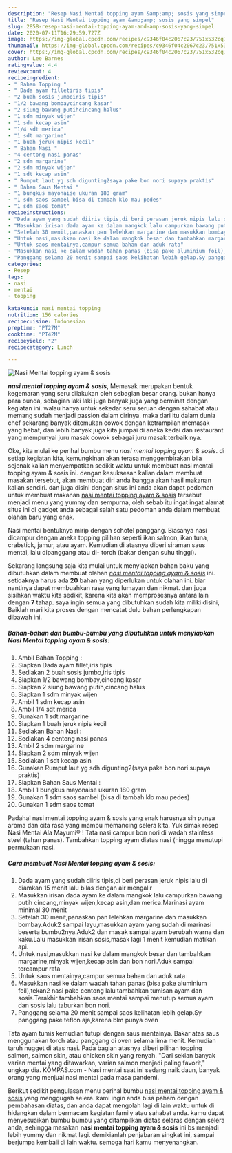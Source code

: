 ```yaml
---
description: "Resep Nasi Mentai topping ayam &amp;amp; sosis yang simpel"
title: "Resep Nasi Mentai topping ayam &amp;amp; sosis yang simpel"
slug: 2858-resep-nasi-mentai-topping-ayam-and-amp-sosis-yang-simpel
date: 2020-07-11T16:29:59.727Z
image: https://img-global.cpcdn.com/recipes/c9346f04c2067c23/751x532cq70/nasi-mentai-topping-ayam-sosis-foto-resep-utama.jpg
thumbnail: https://img-global.cpcdn.com/recipes/c9346f04c2067c23/751x532cq70/nasi-mentai-topping-ayam-sosis-foto-resep-utama.jpg
cover: https://img-global.cpcdn.com/recipes/c9346f04c2067c23/751x532cq70/nasi-mentai-topping-ayam-sosis-foto-resep-utama.jpg
author: Lee Barnes
ratingvalue: 4.4
reviewcount: 4
recipeingredient:
- " Bahan Topping "
- " Dada ayam filletiris tipis"
- "2 buah sosis jumboiris tipis"
- "1/2 bawang bombaycincang kasar"
- "2 siung bawang putihcincang halus"
- "1 sdm minyak wijen"
- "1 sdm kecap asin"
- "1/4 sdt merica"
- "1 sdt margarine"
- "1 buah jeruk nipis kecil"
- " Bahan Nasi "
- "4 centong nasi panas"
- "2 sdm margarine"
- "2 sdm minyak wijen"
- "1 sdt kecap asin"
- " Rumput laut yg sdh digunting2saya pake bon nori supaya praktis"
- " Bahan Saus Mentai "
- "1 bungkus mayonaise ukuran 180 gram"
- "1 sdm saos sambel bisa di tambah klo mau pedes"
- "1 sdm saos tomat"
recipeinstructions:
- "Dada ayam yang sudah diiris tipis,di beri perasan jeruk nipis lalu di diamkan 15 menit lalu bilas dengan air mengalir"
- "Masukkan irisan dada ayam ke dalam mangkok lalu campurkan bawang putih cincang,minyak wijen,kecap asin,dan merica.Marinasi ayam minimal 30 menit"
- "Setelah 30 menit,panaskan pan lelehkan margarine dan masukkan bombay.Aduk2 sampai layu,masukkan ayam yang sudah di marinasi beserta bumbu2nya.Aduk2 dan masak sampai ayam berubah warna dan kaku.Lalu masukkan irisan sosis,masak lagi 1 menit kemudian matikan api."
- "Untuk nasi,masukkan nasi ke dalam mangkok besar dan tambahkan margarine,minyak wijen,kecap asin dan bon nori.Aduk sampai tercampur rata"
- "Untuk saos mentainya,campur semua bahan dan aduk rata"
- "Masukkan nasi ke dalam wadah tahan panas (bisa pake aluminium foil),tekan2 nasi pake centong lalu tambahkan tumisan ayam dan sosis.Terakhir tambahkan saos mentai sampai menutup semua ayam dan sosis lalu taburkan bon nori."
- "Panggang selama 20 menit sampai saos kelihatan lebih gelap.Sy panggang pake teflon aja,karena blm punya oven"
categories:
- Resep
tags:
- nasi
- mentai
- topping

katakunci: nasi mentai topping 
nutrition: 156 calories
recipecuisine: Indonesian
preptime: "PT27M"
cooktime: "PT42M"
recipeyield: "2"
recipecategory: Lunch

---
```



![Nasi Mentai topping ayam &amp; sosis](https://img-global.cpcdn.com/recipes/c9346f04c2067c23/751x532cq70/nasi-mentai-topping-ayam-sosis-foto-resep-utama.jpg)

<b><i>nasi mentai topping ayam &amp; sosis</i></b>, Memasak merupakan bentuk kegemaran yang seru dilakukan oleh sebagian besar orang. bukan hanya para bunda, sebagian laki laki juga banyak juga yang berminat dengan kegiatan ini. walau hanya untuk sekedar seru seruan dengan sahabat atau memang sudah menjadi passion dalam dirinya. maka dari itu dalam dunia chef sekarang banyak ditemukan cowok dengan ketrampilan memasak yang hebat, dan lebih banyak juga kita jumpai di aneka kedai dan restaurant yang mempunyai juru masak cowok sebagai juru masak terbaik nya.

Oke, kita mulai ke perihal bumbu menu <i>nasi mentai topping ayam &amp; sosis</i>. di setiap kegiatan kita, kemungkinan akan terasa menggembirakan bila sejenak kalian menyempatkan sedikit waktu untuk membuat nasi mentai topping ayam &amp; sosis ini. dengan kesuksesan kalian dalam membuat masakan tersebut, akan membuat diri anda bangga akan hasil makanan kalian sendiri. dan juga disini dengan situs ini anda akan dapat pedoman untuk membuat makanan <u>nasi mentai topping ayam &amp; sosis</u> tersebut menjadi menu yang yummy dan sempurna, oleh sebab itu ingat ingat alamat situs ini di gadget anda sebagai salah satu pedoman anda dalam membuat olahan baru yang enak.

Nasi mentai bentuknya mirip dengan schotel panggang. Biasanya nasi dicampur dengan aneka topping pilihan seperti ikan salmon, ikan tuna, crabstick, jamur, atau ayam. Kemudian di atasnya diberi siraman saus mentai, lalu dipanggang atau di- torch (bakar dengan suhu tinggi).


Sekarang langsung saja kita mulai untuk menyiapkan bahan baku yang dibutuhkan dalam membuat olahan <u><i>nasi mentai topping ayam &amp; sosis</i></u> ini. setidaknya harus ada <b>20</b> bahan yang diperlukan untuk olahan ini. biar nantinya dapat membuahkan rasa yang lumayan dan nikmat. dan juga sisihkan waktu kita sedikit, karena kita akan memprosesnya antara lain dengan <b>7</b> tahap. saya ingin semua yang dibutuhkan sudah kita miliki disini, Baiklah mari kita proses dengan mencatat dulu bahan perlengkapan dibawah ini.

<!--inarticleads1-->

##### Bahan-bahan dan bumbu-bumbu yang dibutuhkan untuk menyiapkan Nasi Mentai topping ayam &amp; sosis:

1. Ambil  Bahan Topping :
1. Siapkan  Dada ayam fillet,iris tipis
1. Sediakan 2 buah sosis jumbo,iris tipis
1. Siapkan 1/2 bawang bombay,cincang kasar
1. Siapkan 2 siung bawang putih,cincang halus
1. Siapkan 1 sdm minyak wijen
1. Ambil 1 sdm kecap asin
1. Ambil 1/4 sdt merica
1. Gunakan 1 sdt margarine
1. Siapkan 1 buah jeruk nipis kecil
1. Sediakan  Bahan Nasi :
1. Sediakan 4 centong nasi panas
1. Ambil 2 sdm margarine
1. Siapkan 2 sdm minyak wijen
1. Sediakan 1 sdt kecap asin
1. Gunakan  Rumput laut yg sdh digunting2(saya pake bon nori supaya praktis)
1. Siapkan  Bahan Saus Mentai :
1. Ambil 1 bungkus mayonaise ukuran 180 gram
1. Gunakan 1 sdm saos sambel (bisa di tambah klo mau pedes)
1. Gunakan 1 sdm saos tomat


Padahal nasi mentai topping ayam &amp; sosis yang enak harusnya sih punya aroma dan cita rasa yang mampu memancing selera kita. Yuk simak resep Nasi Mentai Ala Mayumi® ! Tata nasi campur bon nori di wadah stainless steel (tahan panas). Tambahkan topping ayam diatas nasi (hingga menutupi permukaan nasi. 

<!--inarticleads2-->

##### Cara membuat Nasi Mentai topping ayam &amp; sosis:

1. Dada ayam yang sudah diiris tipis,di beri perasan jeruk nipis lalu di diamkan 15 menit lalu bilas dengan air mengalir
1. Masukkan irisan dada ayam ke dalam mangkok lalu campurkan bawang putih cincang,minyak wijen,kecap asin,dan merica.Marinasi ayam minimal 30 menit
1. Setelah 30 menit,panaskan pan lelehkan margarine dan masukkan bombay.Aduk2 sampai layu,masukkan ayam yang sudah di marinasi beserta bumbu2nya.Aduk2 dan masak sampai ayam berubah warna dan kaku.Lalu masukkan irisan sosis,masak lagi 1 menit kemudian matikan api.
1. Untuk nasi,masukkan nasi ke dalam mangkok besar dan tambahkan margarine,minyak wijen,kecap asin dan bon nori.Aduk sampai tercampur rata
1. Untuk saos mentainya,campur semua bahan dan aduk rata
1. Masukkan nasi ke dalam wadah tahan panas (bisa pake aluminium foil),tekan2 nasi pake centong lalu tambahkan tumisan ayam dan sosis.Terakhir tambahkan saos mentai sampai menutup semua ayam dan sosis lalu taburkan bon nori.
1. Panggang selama 20 menit sampai saos kelihatan lebih gelap.Sy panggang pake teflon aja,karena blm punya oven


Tata ayam tumis kemudian tutupi dengan saus mentainya. Bakar atas saus menggunakan torch atau panggang di oven selama lima menit. Kemudian taruh nugget di atas nasi. Pada bagian atasnya diberi pilihan topping salmon, salmon skin, atau chicken skin yang renyah. &#34;Dari sekian banyak varian mentai yang ditawarkan, varian salmon menjadi paling favorit,&#34; ungkap dia. KOMPAS.com - Nasi mentai saat ini sedang naik daun, banyak orang yang menjual nasi mentai pada masa pandemi. 

Berikut sedikit pengulasan menu perihal bumbu <u>nasi mentai topping ayam &amp; sosis</u> yang menggugah selera. kami ingin anda bisa paham dengan pembahasan diatas, dan anda dapat mengolah lagi di lain waktu untuk di hidangkan dalam bermacam kegiatan family atau sahabat anda. kamu dapat menyesuaikan bumbu bumbu yang ditampilkan diatas selaras dengan selera anda, sehingga masakan <b>nasi mentai topping ayam &amp; sosis</b> ini bs menjadi lebih yummy dan nikmat lagi. demikianlah penjabaran singkat ini, sampai berjumpa kembali di lain waktu. semoga hari kamu menyenangkan.
